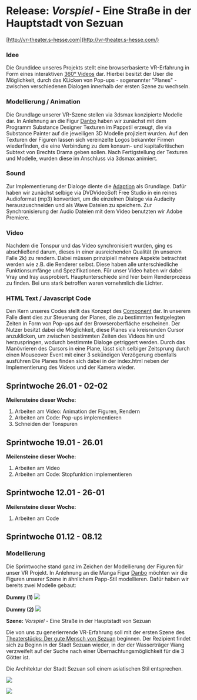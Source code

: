 # Release: _Vorspiel_ - Eine Straße in der Hauptstadt von Sezuan

[http://vr-theater.s-hesse.com](http://vr-theater.s-hesse.com/)

### Idee

Die Grundidee unseres Projekts stellt eine browserbasierte VR-Erfahrung in Form eines interaktiven [360° Videos](https://aframe.io/examples/showcase/videosphere/) dar. Hierbei besitzt der User die Möglichkeit, durch das KLicken von Pop-ups  - sogenannter "Planes" - zwischen verschiedenen Dialogen innerhalb der ersten Szene zu wechseln. 

### Modellierung / Animation

Die Grundlage unserer VR-Szene stellen via 3dsmax konzipierte Modelle dar. In Anlehnung an die Figur [Danbo](https://de.wikipedia.org/wiki/Danb%C5%8D) haben wir zunächst mit dem Programm Substance Designer Texturen im Pappstil erzeugt, die via Substance Painter auf die jeweiligen 3D Modelle projiziert wurden. Auf den Texturen der Figuren lassen sich vereinzelte Logos bekannter Firmen wiederfinden, die eine Verbindung zu dem konsum- und kapitalkritischen Subtext von Brechts Drama geben sollen. Nach Fertigstellung der Texturen und Modelle, wurden diese im Anschluss via 3dsmax animiert. 

### Sound

Zur Implementierung der Dialoge diente die [Adaption](https://www.youtube.com/watch?v=zG9TofQOElo) als Grundlage. Dafür haben wir zunächst selbige via DVDVideoSoft Free Studio in ein reines Audioformat (mp3) konvertiert, um die einzelnen Dialoge via Audacity herauszuschneiden und als Wave Dateien zu speichern. Zur Synchronisierung der Audio Dateien mit dem Video benutzten wir Adobe Premiere. 

### Video

Nachdem die Tonspur und das Video synchronisiert wurden, ging es abschließend darum, dieses in einer ausreichenden Qualität (in unserem Falle 2k) zu rendern. Dabei müssen prinzipiell mehrere Aspekte betrachtet werden wie z.B. die Renderer selbst. Diese haben alle unterschiedliche Funktionsumfänge und Spezifikationen. Für unser Video haben wir dabei Vray und Iray ausprobiert. Hauptunterschiede sind hier beim Renderprozess zu finden. Bei uns stark betroffen waren vornehmlich die Lichter.

### HTML Text / Javascript Code

Den Kern unseres Codes stellt das Konzept des [Component](https://aframe.io/docs/0.5.0/core/component.html)[](https://aframe.io/docs/0.5.0/guides/writing-a-component.html) dar. In unserem Falle dient dies zur Steuerung der Planes, die zu bestimmten festgelegten Zeiten in Form von Pop-ups auf der Browseroberfläche erscheinen. Der Nutzer besitzt dabei die Möglichkeit, diese Planes via kreisrunden Cursor anzuklicken, um zwischen bestimmten Zeiten des Videos hin und herzuspringen, wodurch bestimmte Dialoge getriggert werden. Durch das Manövrieren des Cursors in eine Plane, lässt sich selbiger Zeitsprung durch einen Mouseover Event mit einer 3 sekündigen Verzögerung ebenfalls ausführen Die Planes finden sich dabei in der index.html neben der Implementierung des Videos und der Kamera wieder.
##


## Sprintwoche 26.01 - 02-02

**Meilensteine dieser Woche:**

  1. Arbeiten am Video: Animation der Figuren, Rendern
  2. Arbeiten am Code: Pop-ups implementieren
  3. Schneiden der Tonspuren
  
  
  
## Sprintwoche 19.01 - 26.01

**Meilensteine dieser Woche:**
  
  1. Arbeiten am Video 
  2. Arbeiten am Code: Stopfunktion implementieren
  
  
  
## Sprintwoche 12.01 - 26-01

**Meilensteine dieser Woche:**

  1. Arbeiten am Code
  
  
  
## Sprintwoche 01.12 - 08.12

### Modellierung

Die Sprintwoche stand ganz im Zeichen der Modellierung der Figuren für unser VR Projekt. In Anlehnung an die Manga Figur  [Danbo](https://de.wikipedia.org/wiki/Danb%C5%8D) möchten wir die Figuren unserer Szene in ähnlichem Papp-Stil modellieren. Dafür haben wir bereits zwei Modelle gebaut:

**Dummy (1)**
![](https://cloud.githubusercontent.com/assets/24436598/20982650/be9fc01e-bcb9-11e6-9170-0fbed766d071.JPG)

**Dummy (2)**
![](https://cloud.githubusercontent.com/assets/24436598/20982740/0dd91586-bcba-11e6-9750-9242dd5806df.JPG)



**Szene:** _Vorspiel_ - Eine Straße in der Hauptstadt von Sezuan

Die von uns zu generierrende VR-Erfahrung soll mit der ersten Szene des [Theaterstücks: Der gute Mensch von Sezuan](https://www.youtube.com/watch?v=zG9TofQOElo) beginnen. Der Rezipient findet sich zu Beginn in der Stadt Sezuan wieder, in der der Wasserträger Wang verzweifelt auf der Suche nach einer Übernachtungsmöglichkeit für die 3 Götter ist. 


Die Architektur der Stadt Sezuan soll einem asiatischen Stil entsprechen.

![](https://cloud.githubusercontent.com/assets/24436598/21005356/ccc6676c-bd34-11e6-9c08-dc1cf81f55f1.jpg)

![](https://cloud.githubusercontent.com/assets/24436598/21005367/d20f1bc4-bd34-11e6-9b80-4932da008bd3.jpg)
